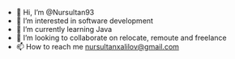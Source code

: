 - 👋 Hi, I’m @Nursultan93
- 👀 I’m interested in software development
- 🌱 I’m currently learning Java
- 💞️ I’m looking to collaborate on relocate, remoute and freelance
- 📫 How to reach me nursultanxalilov@gmail.com

<!---
Nursultan93/Nursultan93 is a ✨ special ✨ repository because its `README.md` (this file) appears on your GitHub profile.
You can click the Preview link to take a look at your changes.
--->
